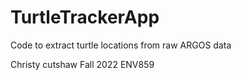 # TurtleTrackerApp
Code to extract turtle locations from raw ARGOS data

Christy cutshaw
Fall 2022
ENV859